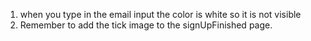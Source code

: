 1. when you type in the email input the color is white so it is not visible
2. Remember to add the tick image to the signUpFinished page.